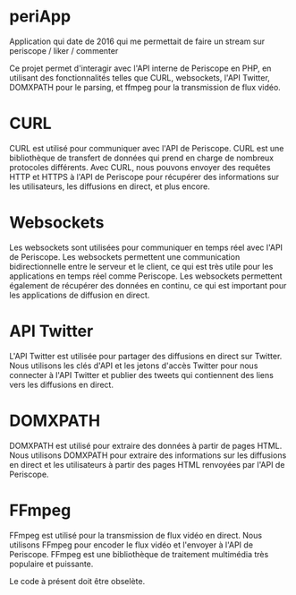 # periApp
Application qui date de 2016 qui me permettait de faire un stream sur periscope / liker / commenter

Ce projet permet d'interagir avec l'API interne de Periscope en PHP, en utilisant des fonctionnalités telles que CURL, websockets, l'API Twitter, DOMXPATH pour le parsing, et ffmpeg pour la transmission de flux vidéo.

# CURL
CURL est utilisé pour communiquer avec l'API de Periscope. CURL est une bibliothèque de transfert de données qui prend en charge de nombreux protocoles différents. Avec CURL, nous pouvons envoyer des requêtes HTTP et HTTPS à l'API de Periscope pour récupérer des informations sur les utilisateurs, les diffusions en direct, et plus encore.

# Websockets
Les websockets sont utilisées pour communiquer en temps réel avec l'API de Periscope. Les websockets permettent une communication bidirectionnelle entre le serveur et le client, ce qui est très utile pour les applications en temps réel comme Periscope. Les websockets permettent également de récupérer des données en continu, ce qui est important pour les applications de diffusion en direct.

# API Twitter
L'API Twitter est utilisée pour partager des diffusions en direct sur Twitter. Nous utilisons les clés d'API et les jetons d'accès Twitter pour nous connecter à l'API Twitter et publier des tweets qui contiennent des liens vers les diffusions en direct.

# DOMXPATH
DOMXPATH est utilisé pour extraire des données à partir de pages HTML. Nous utilisons DOMXPATH pour extraire des informations sur les diffusions en direct et les utilisateurs à partir des pages HTML renvoyées par l'API de Periscope.

# FFmpeg
FFmpeg est utilisé pour la transmission de flux vidéo en direct. Nous utilisons FFmpeg pour encoder le flux vidéo et l'envoyer à l'API de Periscope. FFmpeg est une bibliothèque de traitement multimédia très populaire et puissante.

Le code à présent doit être obselète.

